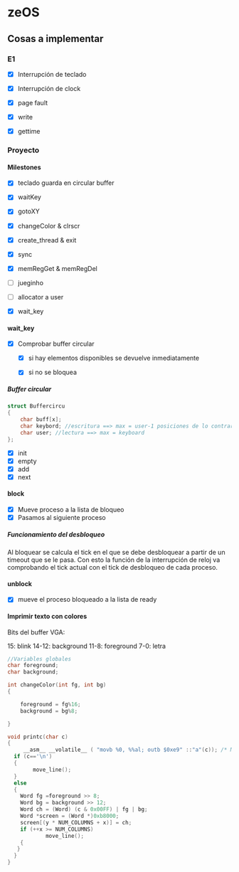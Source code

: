 # zeOS

## Cosas a implementar

### E1

- [x] Interrupción de teclado
- [x] Interrupción de clock
- [x] page fault
- [x] write
- [x] gettime 


### Proyecto

#### Milestones

- [x] teclado guarda en circular buffer
- [x] waitKey
- [X] gotoXY
- [X] changeColor & clrscr
- [X] create_thread & exit
- [X] sync
- [X] memRegGet & memRegDel
- [ ] jueginho
- [ ] allocator a user




- [x] wait_key


#### wait_key

- [x] Comprobar buffer circular
    - [x] si hay elementos disponibles se devuelve inmediatamente
    - [x] si no se bloquea


##### Buffer circular

```C
struct Buffercircu
{
    char buff[x];
    char keybord; //escritura ==> max = user-1 posiciones de lo contrario no sabríamos si está lleno o 
    char user; //lectura ==> max = keyboard
};
```

- [x] init
- [x] empty
- [x] add
- [x] next

#### block

- [x] Mueve proceso a la lista de bloqueo
- [x] Pasamos al siguiente proceso

##### Funcionamiento del desbloqueo

Al bloquear se calcula el tick en el que se debe desbloquear a partir de un 
timeout que se le pasa. Con esto la función de  la interrupción de reloj va 
comprobando el tick actual con el tick de desbloqueo de cada proceso.

#### unblock

- [x] mueve el proceso bloqueado a la lista de ready




#### Imprimir texto con colores

Bits del buffer VGA:

15: blink
14-12: background
11-8: foreground
7-0: letra



```C
//Variables globales
char foreground;
char background;

int changeColor(int fg, int bg)
{

    foreground = fg%16; 
    background = bg%8;

}

void printc(char c)
{
     __asm__ __volatile__ ( "movb %0, %%al; outb $0xe9" ::"a"(c)); /* Magic BOCHS debug: writes 'c' to port 0xe9 */
  if (c=='\n')
  {
		move_line();
  }
  else
  {
    Word fg =foreground >> 8; 
    Word bg = background >> 12;
    Word ch = (Word) (c & 0x00FF) | fg | bg;
	Word *screen = (Word *)0xb8000;
	screen[(y * NUM_COLUMNS + x)] = ch;
    if (++x >= NUM_COLUMNS)
			move_line();
    {
   }
  }
}

```